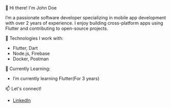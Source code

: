 👋 Hi there! I'm John Doe


I’m a passionate software developer specializing in mobile app development with over 2 years of experience. I enjoy building cross-platform apps using Flutter and contributing to open-source projects.

🔧 Technologies I work with:
- Flutter, Dart
- Node.js, Firebase
- Docker, Postman

🌱 Currently Learning:
- I’m currently learning Flutter(For 3 years)

📫 Let's connect!
- [LinkedIn](https://linkedin.com/in/fatih-nalci)

<!---
fatihnlci/fatihnlci is a ✨ special ✨ repository because its `README.md` (this file) appears on your GitHub profile.
You can click the Preview link to take a look at your changes.
--->

